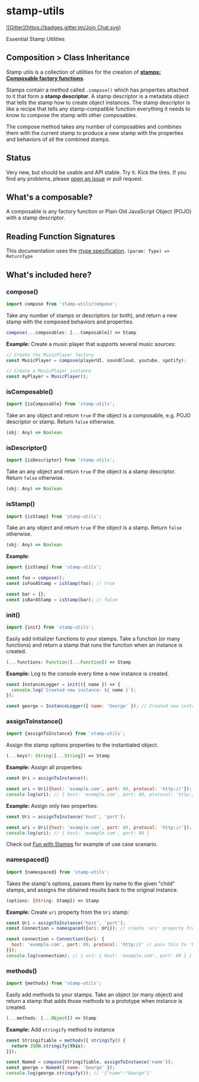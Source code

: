# stamp-utils
[![Gitter](https://badges.gitter.im/Join Chat.svg)](https://gitter.im/stampit-org/stampit?utm_source=badge&utm_medium=badge&utm_campaign=pr-badge&utm_content=badge)

Essential Stamp Utilities

## Composition > Class Inheritance

Stamp utils is a collection of utilities for the creation of [**stamps: Composable factory functions**](https://github.com/stampit-org/stamp-specification).

Stamps contain a method called `.compose()` which has properties attached to it that form a **stamp descriptor**. A stamp descriptor is a metadata object that tells the stamp how to create object instances. The stamp descriptor is like a recipe that tells any stamp-compatible function everything it needs to know to compose the stamp with other composables.

The compose method takes any number of composables and combines them with the current stamp to produce a new stamp with the properties and behaviors of all the combined stamps.


## Status

Very new, but should be usable and API stable. Try it. Kick the tires. If you find any problems, please [open an issue](https://github.com/stampit-org/stamp-utils/issues/new) or pull request.


## What's a composable?

A composable is any factory function or Plain Old JavaScript Object (POJO) with a stamp descriptor.

## Reading Function Signatures

This documentation uses the [rtype specification](https://github.com/ericelliott/rtype#rtype). `(param: Type) => ReturnType`


## What's included here?

### compose()

```js
import compose from 'stamp-utils/compose';
```

Take any number of stamps or descriptors (or both), and return a new stamp with the composed behaviors and properties.

```js
compose(...composables: [...Composable]) => Stamp
```

**Example:** Create a music player that supports several music sources:

```js
// Create the MusicPlayer factory
const MusicPlayer = compose(playerUI, soundCloud, youtube, spotify);

// Create a MusicPlayer instance
const myPlayer = MusicPlayer();
```


### isComposable()

```js
import {isComposable} from 'stamp-utils';
```

Take an any object and return `true` if the object is a composable, e.g. POJO descriptor or stamp. Return `false` otherwise.

```js
(obj: Any) => Boolean
```

### isDescriptor()

```js
import {isDescriptor} from 'stamp-utils';
```

Take an any object and return `true` if the object is a stamp descriptor. Return `false` otherwise.

```js
(obj: Any) => Boolean
```


### isStamp()

```js
import {isStamp} from 'stamp-utils';
```

Take an any object and return `true` if the object is a stamp. Return `false` otherwise.

```js
(obj: Any) => Boolean
```

**Example**:

```js
import {isStamp} from 'stamp-utils';

const foo = compose();
const isFooAStamp = isStamp(foo); // true

const bar = {};
const isBarAStamp = isStamp(bar); // false
```


### init()

```js
import {init} from 'stamp-utils';
```

Easily add initializer functions to your stamps. Take a function (or many functions) and return a stamp that runs the function when an instance is created.

```js
(...functions: Function|[...Function]) => Stamp
```

**Example:** Log to the console every time a new instance is created.

```js
const InstanceLogger = init(({ name }) => {
  console.log(`Created new instance: ${ name }`);
});

const george = InstanceLogger({ name: 'George' }); // Created new instance: George
```


### assignToInstance()

```js
import {assignToInstance} from 'stamp-utils';
```

Assign the stamp options properties to the instantiated object.

```js
(...keys?: String|[...String]) => Stamp
```

**Example:** Assign all properties:

```js
const Uri = assignToInstance();

const uri = Uri({host: 'example.com', port: 80, protocol: 'http://'});
console.log(uri); // { host: 'example.com', port: 80, protocol: 'http://' }
```

**Example:** Assign only two properties:

```js
const Uri = assignToInstance('host', 'port');

const uri = Uri({host: 'example.com', port: 80, protocol: 'http://'});
console.log(uri); // { host: 'example.com', port: 80 }
```

Check out [Fun with Stamps](https://medium.com/@koresar/fun-with-stamps-episode-3-comparing-with-the-es2015-classes-e387ef041896#.sl51g3mav) for example of use case scenario.

### namespaced()

```js
import {namespaced} from 'stamp-utils';
```

Takes the stamp's options, passes them by name to the given "child" stamps, and assigns the obtained results back to the original instance. 

```js
(options: {String: Stamp}) => Stamp
```

**Example:** Create `uri` property from the `Uri` stamp:

```js
const Uri = assignToInstance('host', 'port');
const Connection = namespaced({uri: Uri}); // create 'uri' property from 'Uri' stamp

const connection = Connection({uri: {
  host: 'example.com', port: 80, protocol: 'http://' // pass this to 'Uri' stamp
}});
console.log(connection); // { uri: { host: 'example.com', port: 80 } }
```


### methods()

```js
import {methods} from 'stamp-utils';
```

Easily add methods to your stamps. Take an object (or many object) and return a stamp that adds those methods to a prototype when instance is created.

```js
(...methods: [...Object]) => Stamp
```

**Example:** Add `stringify` method to instance

```js
const Stringifiable = methods({ stringify() {
  return JSON.stringify(this);
}});

const Named = compose(Stringifiable, assignToInstance('name'));
const george = Named({ name: 'George' });
console.log(george.stringify()); // '{"name":"George"}'
```
